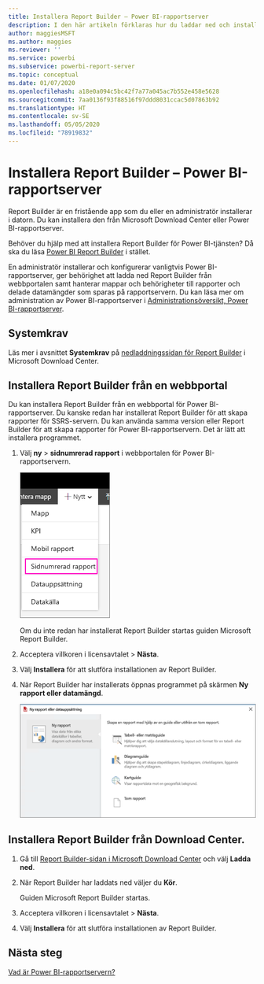 ```yaml
---
title: Installera Report Builder – Power BI-rapportserver
description: I den här artikeln förklaras hur du laddar ned och installerar Report Builder för Power BI-rapportserver.
author: maggiesMSFT
ms.author: maggies
ms.reviewer: ''
ms.service: powerbi
ms.subservice: powerbi-report-server
ms.topic: conceptual
ms.date: 01/07/2020
ms.openlocfilehash: a18e0a094c5bc42f7a77a045ac7b552e458e5628
ms.sourcegitcommit: 7aa0136f93f88516f97ddd8031ccac5d07863b92
ms.translationtype: HT
ms.contentlocale: sv-SE
ms.lasthandoff: 05/05/2020
ms.locfileid: "78919832"
---
```

# <a name="install-report-builder---power-bi-report-server"></a>Installera Report Builder – Power BI-rapportserver

Report Builder är en fristående app som du eller en administratör installerar i datorn. Du kan installera den från Microsoft Download Center eller Power BI-rapportserver.  

Behöver du hjälp med att installera Report Builder för Power BI-tjänsten? Då ska du läsa [Power BI Report Builder](../paginated-reports/report-builder-power-bi.md) i stället.
  
En administratör installerar och konfigurerar vanligtvis Power BI-rapportserver, ger behörighet att ladda ned Report Builder från webbportalen samt hanterar mappar och behörigheter till rapporter och delade datamängder som sparas på rapportservern. Du kan läsa mer om administration av Power BI-rapportserver i [Administrationsöversikt, Power BI-rapportserver](admin-handbook-overview.md).  
  
## <a name="system-requirements"></a>Systemkrav
  
 Läs mer i avsnittet **Systemkrav** på [nedladdningssidan för Report Builder](https://go.microsoft.com/fwlink/?LinkID=734968) i Microsoft Download Center.
 
## <a name="install-report-builder-from-a-web-portal"></a>Installera Report Builder från en webbportal
  
Du kan installera Report Builder från en webbportal för Power BI-rapportserver. Du kanske redan har installerat Report Builder för att skapa rapporter för SSRS-servern. Du kan använda samma version eller Report Builder för att skapa rapporter för Power BI-rapportservern. Det är lätt att installera programmet.

1. Välj **ny** > **sidnumrerad rapport** i webbportalen för Power BI-rapportservern.
   
    ![Menyn Ny sidnumrerad rapport](media/quickstart-create-paginated-report/reportserver-new-paginated-report-menu.png)
   
    Om du inte redan har installerat Report Builder startas guiden Microsoft Report Builder.  
  
3.  Acceptera villkoren i licensavtalet > **Nästa**.  
 
5.  Välj **Installera** för att slutföra installationen av Report Builder.  

2. När Report Builder har installerats öppnas programmet på skärmen **Ny rapport eller datamängd**.
   
    ![Skärmen Ny rapport eller datamängd](media/quickstart-create-paginated-report/reportserver-paginated-new-report-screen.png)
 

##  <a name="install-report-builder-from-the-download-center"></a><a name="download"></a> Installera Report Builder från Download Center.  
  
1.  Gå till [Report Builder-sidan i Microsoft Download Center](https://go.microsoft.com/fwlink/?LinkID=734968) och välj **Ladda ned**.  
  
2.  När Report Builder har laddats ned väljer du **Kör**.  
  
     Guiden Microsoft Report Builder startas.  
  
3.  Acceptera villkoren i licensavtalet > **Nästa**.  
 
5.  Välj **Installera** för att slutföra installationen av Report Builder.  
 

## <a name="next-steps"></a>Nästa steg

[Vad är Power BI-rapportservern?](get-started.md)

